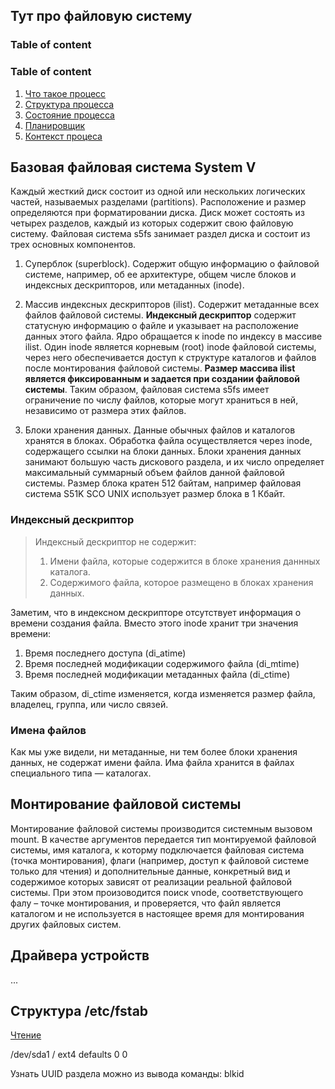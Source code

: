 ## Тут про файловую систему

### Table of content

### Table of content
1. [Что такое процесс](#what-process)
2. [Структура процесса](#structure)
3. [Состояние процесса](#state)
4. [Планировщик](#plan)
5. [Контекст процеса](#context)

## Базовая файловая система System V

Каждый жесткий диск состоит из одной или нескольких логических частей, называемых разделами (partitions). Расположение и размер определяются при форматировании диска.
Диск может состоять из четырех разделов, каждый из которых содержит свою файловую систему. 
Файловая система s5fs занимает раздел диска и состоит из трех основных компонентов.

1. Суперблок (superblock). Содержит общую информацию о файловой системе, например, об ее архитектуре, общем числе блоков и индексных дескрипторов, или метаданных (inode).

2. Массив индексных дескрипторов (ilist). Содержит метаданные всех файлов файловой системы. **Индексный дескриптор** содержит статусную информацию о файле и указывает на расположение данных этого файла. Ядро обращается к inode по индексу в массиве ilist. Один inode является корневым (root) inode файловой системы, через него обеспечивается доступ к структуре каталогов и файлов после монтирования файловой системы. **Размер массива ilist является фиксированным и задается при создании файловой системы**. Таким образом, файловая система s5fs имеет ограничение по числу файлов, которые могут храниться в ней, независимо от размера этих файлов.

3. Блоки хранения данных. Данные обычных файлов и каталогов хранятся в блоках. Обработка файла осуществляется через inode, содержащего ссылки на блоки данных. Блоки хранения данных занимают большую часть дискового раздела, и их число определяет максимальный суммарный объем файлов данной файловой системы. Размер блока кратен 512 байтам, например файловая система S51K SCO UNIX использует размер блока в 1 Кбайт.

### Индексный дескриптор

> Индексный дескриптор не содержит:
> 1. Имени файла, которые содержится в блоке хранения даннных каталога.
> 2. Содержимого файла, которое размещено в блоках хранения данных.

Заметим, что в индексном дескрипторе отсутствует информация о времени создания файла. Вместо этого inode хранит три значения времени:

1. Время последнего доступа (di_atime)
2. Время последней модификации содержимого файла (di_mtime)
3. Время последней модификации метаданных файла (di_ctime)

Таким образом, di_ctime изменяется, когда изменяется размер файла, владелец, группа, или число связей.

### Имена файлов

Как мы уже видели, ни метаданные, ни тем более блоки хранения данных, не содержат имени файла. Има файла хранится в файлах специального типа — каталогах.

## Монтирование файловой системы

Монтирование файловой системы производится системным вызовом mount. В качестве аргументов передается тип монтируемой файловой системы, имя каталога, к которму подключается файловая система (точка монтирования), флаги (например, доступ к файловой системе только для чтения) и дополнительные данные, конкретный вид и содержимое которых зависят от реализации реальной файловой системы. При этом произоводится поиск vnode, соответствующего фалу – точке монтирования, и проверяется, что файл является каталогом и не используется в настоящее время для монтирования других файловых систем.

## Драйвера устройств

...






































































## Структура /etc/fstab

[Чтение](https://help.ubuntu.ru/wiki/fstab)

<file system> <mount point> <type> <options> <dump> <pass>

/dev/sda1       /           ext4   defaults   0      0

Узнать UUID раздела можно из вывода команды: blkid

